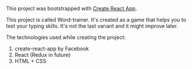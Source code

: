 This project was bootstrapped with [Create React App](https://github.com/facebookincubator/create-react-app).

This project is called Word-trainer. It's created as a game that helps you to test your typing skills. It's not the last variant and it might improve later.

The technologies used while creating the project:
1. create-react-app by Facebook
2. React (Redux in future)
3. HTML + CSS
